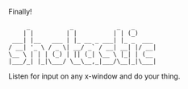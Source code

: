 Finally!

         _           _            _   _      
        | |         | |          | | (_)     
     ___| |__   ___ | |_ __ _ ___| |_ _  ___ 
    / __| '_ \ / _ \| __/ _` / __| __| |/ __|
    \__ \ | | | (_) | || (_| \__ \ |_| | (__ 
    |___/_| |_|\___/ \__\__,_|___/\__|_|\___|
    
                                         
                                         
                                                                                  
Listen for input on any x-window and do your thing.
